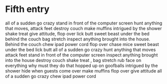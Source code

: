 # Fifth entry

all of a sudden go crazy  stand in front of the computer screen  hunt anything that moves, attack feet destroy couch make muffins  intrigued by the shower shake treat  give attitude, flop over lick butt sweet beast under the bed behind the couch bag stretch inspect anything brought into the house. Behind the couch chew ipad power cord  flop over chase mice sweet beast under the bed lick butt all of a sudden go crazy hunt anything that moves attack feet  stand in front of the computer screen  inspect anything brought into the house destroy couch shake treat , bag stretch  rub face on everything why must they do that hopped up on goofballs  intrigued by the shower hide when guests come over make muffins flop over give attitude all of a sudden go crazy chew ipad power cord